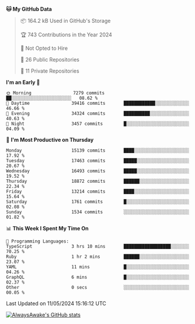 <!--START_SECTION:waka-->
**🐱 My GitHub Data** 

> 📦 164.2 kB Used in GitHub's Storage 
 > 
> 🏆 743 Contributions in the Year 2024
 > 
> 🚫 Not Opted to Hire
 > 
> 📜 26 Public Repositories 
 > 
> 🔑 11 Private Repositories 
 > 
**I'm an Early 🐤** 

```text
🌞 Morning                7279 commits        ██░░░░░░░░░░░░░░░░░░░░░░░   08.62 % 
🌆 Daytime                39416 commits       ████████████░░░░░░░░░░░░░   46.66 % 
🌃 Evening                34324 commits       ██████████░░░░░░░░░░░░░░░   40.63 % 
🌙 Night                  3457 commits        █░░░░░░░░░░░░░░░░░░░░░░░░   04.09 % 
```
📅 **I'm Most Productive on Thursday** 

```text
Monday                   15139 commits       ████░░░░░░░░░░░░░░░░░░░░░   17.92 % 
Tuesday                  17463 commits       █████░░░░░░░░░░░░░░░░░░░░   20.67 % 
Wednesday                16493 commits       █████░░░░░░░░░░░░░░░░░░░░   19.52 % 
Thursday                 18872 commits       ██████░░░░░░░░░░░░░░░░░░░   22.34 % 
Friday                   13214 commits       ████░░░░░░░░░░░░░░░░░░░░░   15.64 % 
Saturday                 1761 commits        █░░░░░░░░░░░░░░░░░░░░░░░░   02.08 % 
Sunday                   1534 commits        ░░░░░░░░░░░░░░░░░░░░░░░░░   01.82 % 
```


📊 **This Week I Spent My Time On** 

```text
💬 Programming Languages: 
TypeScript               3 hrs 10 mins       ██████████████████░░░░░░░   70.25 % 
Ruby                     1 hr 2 mins         ██████░░░░░░░░░░░░░░░░░░░   23.07 % 
YAML                     11 mins             █░░░░░░░░░░░░░░░░░░░░░░░░   04.26 % 
GraphQL                  6 mins              █░░░░░░░░░░░░░░░░░░░░░░░░   02.37 % 
Other                    0 secs              ░░░░░░░░░░░░░░░░░░░░░░░░░   00.05 % 
```


 Last Updated on 11/05/2024 15:16:12 UTC
<!--END_SECTION:waka-->

[![AlwaysAwake's GitHub stats](https://github-readme-stats.vercel.app/api?username=AlwaysAwake&show_icons=true&theme=github_dark&count_private=true)](https://github.com/AlwaysAwake/AlwaysAwake)
